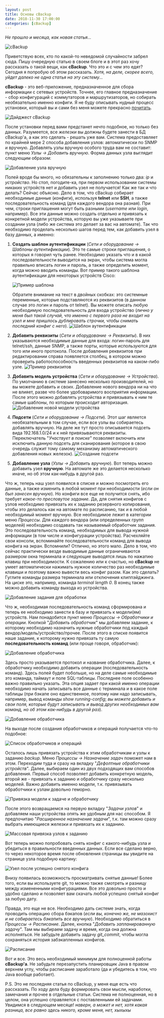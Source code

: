 ```yaml
---
layout: post
title: Основы cBackup
date: 2018-11-30 17:00:00
categories: [cBackup]
---
```


*Не прошло и месяца, как новая статья...*

![cBackup](/images/cbackup.png)

Приветствую всех, кто по какой-то неведомой случайности забрел сюда. Пишу очередную статью в своем блоге и в этот раз хочу рассказать о такой вещи, как **cBackup**. Что это и с чем это едят? Сегодня я попробую об этом рассказать. *Хотя, на деле, скорее всего, уйдет далеко не одна статья на эту систему...*

**cBackup** - это веб-приложение, предназначенное для сбора информации с сетевых устройств. Точнее, его главное предназначение - сбор конфигураций с коммутаторов и маршрутизаторов, но собирать необязательно именно конфиги. Я не буду описывать нудный процесс установки, который вы и сами без меня можете прекрасно [почитать](https://cbackup.readthedocs.io/en/latest/getting-started/install/).

![Дайджест cBackup](/images/cbackup_basics/1.png)

После установки перед вами предстанет нечто подобное, но только без данных. Разумеется, все *железки* вы должны будете занести в БД cBackup'а, а как это сделать - решать уже вам. Система предоставляет по крайней мере 2 способа добавления узлов: автоматически по SNMP и вручную. Добавлять узлы вручную особого труда вам не составит: пункт меню *Узлы -> Добавить вручную*. Форма данных узла выглядит следующим образом:

![Добавление узла вручную](/images/cbackup_basics/2.png)

Полей вроде бы много, но обязательны к заполнению только два: *ip* и *устройство*. Но стоп, погодите-ка, при первом использовании системы никаких устройств нет и добавить узел не получается! Как же так и что делать? Сейчас объясню. Дело в том, что cBackup собирает необходимые данные (*конфиги*), используя **telnet** или **SSH**, а также последовательность команд (для каждого вендора она разная). При чем, строки приглашения могут быть разными (*username* или *login*, например). Все эти данные можно создать отдельно и привязать к конкретной модели устройства, которую вы уже указываете при создании узла (либо же система это делает за вас на автомате). Так что необходимо проделать несколько шагов перед тем, как добавить узел в базу данных, а именно:

1. **Создать шаблон аутентификации** (*Сети и оборудование -> Шаблоны аутентификации*). Это те самые строки приглашения, о которых я говорил чуть ранее. Необходимо указать что и в какой последовательности выводится на экран, чтобы система могла правильно вписать логин и пароль, а также определить момент, когда можно вводить команды. Вот пример такого шаблона аутентификации для некоторых устройств Cisco:

	![Пример шаблона](/images/cbackup_basics/7.png)

	Обратите внимание  на текст в двойных скобках: это системные переменные, которые подставляются из реквизитов (в данном случае это логин и пароль от telnet). Вы можете описать любую необходимую последовательность для входа устройство (*лично у меня был такой случай, что именно с первого раза не входит на узел и мне пришлось дублировать строчки, чтобы снимать последний конфиг с него*).
![Шаблон аутентификации](/images/cbackup_basics/3.png)
2. **Добавить реквизиты** (*Сети и оборудование -> Реквизиты*). В них указываются необходимые данные для входа: логин-пароль для telnet/ssh, данные SNMP, а также порты, которые используются для того или иного протокола. После добавления реквизитов при редактировании справа появляется столбец, в котором можно проверить работоспособность введенных реквизитов на каком-либо узле.
![Пример реквизитов](/images/cbackup_basics/4.png)
3. **Добавить модель устройства** (*Сети и оборудование -> Устройства*). По умолчанию в системе занесено несколько производителей, но вы можете добавить и своих. Добавление нового вендора ни на что не влияет, разве что более удобоваримого восприятия информации. После этого можно добавлять устройства и привязывать к ним те самые шаблоны, по которым происходит авторизация.
![Добавление новой модели устройства](/images/cbackup_basics/5.png)
4. **Подсети** (*Сети и оборудование -> Подсети*). Этот шаг является необязательным в том случае, если все узлы вы собираетесь добавлять вручную. На деле же тут просто описывается подсеть вида 192.168.1.0/24 и к ней привязываются реквизиты. Переключатель "*Участвует в поиске*" позволяет включить или исключить данную подсеть для сканирования (которое в свою очередь служит тому самому механизму автоматического добавления новых железок).
![Создание подсети](/images/cbackup_basics/6.png)
5. **Добавление узла** (*Узлы -> Добавить вручную*). Вот теперь можно добавить узел **вручную**. На автомате же это делается несколько иначе, но об этом как-нибудь в другой раз.

Что ж, теперь наш узел появился в списке и можно посмотреть его данные, а также изменить в любой момент при необходимости (*если он был занесен вручную*). Но конфиги все еще не получится снять, ибо требует *какое-то пресловутое задание*. Да, для снятия конфигов с узлов необходимо привязать их к заданию резервного копирования, чтобы это делалось как на автомате по расписанию, так и в любой необходимый момент вручную. Все необходимое лежит в категории меню *Процессы*. Для каждого вендора (или определенных групп моделей) необходимо создавать так называемый обработчик задания. Это последовательность команд, необходимых для вывода нужной информации (в том числе и конфигурации устройства). Расчехляйте свои консоли, вспоминайте последовательности команд для вывода конфига на экран. Вспомнили? Отлично, но этого мало. Дело в том, что сейчас практически везде выводимые данные ограничиваются размером окна терминала и следующие выводятся лишь по нажатию клавиш при необходимости. К сожалению или к счастью, но **cBackup** не умеет автоматически нажимать нужное количество раз необходимые клавиши и поэтому важно вывести весь конфиг разом. Как это сделать? Гуглите команды размера терминала или отключения клиппэйджинга. На циске это, например, команда *terminal length 0*. В конец также можно добавить команду выхода из устройства.

![Добавление задания для обработки](/images/cbackup_basics/8.png)

Что ж, необходимая последовательность команд сформирована и теперь ее необходимо занести в базу и привязать к модели(ям) устройств. Нам понадобится пункт меню *Процессы -> Обработчики и операции*. Кнопкой "*Добавить обработчик*" мы добавляем задание, к которому необходимо назначить нужные обработчики под каждый вендор/модель/устройство/прочее. После этого в списке появится наше задание, к которому нужно привязать ту самую **последовательность команд** (или проще говоря, обработчик):

![Добавление обработчика](/images/cbackup_basics/9.png)

Здесь просто указывается протокол и название обработчика. Далее, к обработчику необходимо добавить операции (последовательность команд). Здесь полей будет побольше, но на деле самые необходимые это команда, таймаут и поле SQL-таблицы. Последнее поле особенно важно правильно указать. Эта опция задает при какой именно операции необходимо начать записывать все данные с терминала и в какое поле таблицы (при бэкапе оно единственное, поэтому нам надо записывать, например, вывод команды *show running-config*; *вы можете добавить и свои поля, которые будут записывать и вывод других необходимых вам команд, но об этом как-нибудь в другой раз*).

![Добавление обработчика](/images/cbackup_basics/10.png)

На выходе после создания обработчиков и операций получается что-то подобное:

![Список обработчиков и операций](/images/cbackup_basics/11.png)

Осталось лишь привязать устройства к этим обработчикам и узлы к заданию *backup*. Меню *Процессы -> Назначение задач* поможет нам в этом. Переходим туда и сразу на вкладку "*Дефолтные обработчики устройств*". Далее, выбираем один из двух подходящих вам способов добавления. Первый способ позволяет добавить конкретную модель, второй же - привязать к заданию и обработчику сразу несколько моделей. Важно добавить именно модели, т.к. привязывать обработчики к узлам довольно геморно.

![Привязка модели к задаче и обработчику](/images/cbackup_basics/12.png)

После этого возвращаемся на первую вкладку "*Задачи узлов*" и добавляем наши устройства опять же удобным для нас способом. Я предпочитаю "*Расширенное назначение задачи*", т.к. там можно сразу выбрать имеющиеся железки и привязать их к заданию.

![Массовая привязка узлов к заданию](/images/cbackup_basics/13.png)

Вот теперь можно попробовать снять конфиг с какого-нибудь узла и убедиться в правильности введенных данных. Если все сделано верно, то через некоторое время после обновления страницы вы увидите на странице узла подобную картину:

![Узел после успешно снятого конфига](/images/cbackup_basics/14.png)

Внизу появилась возможность просматривать снятые данные! Более того, если вы используете git, то можно также смотреть и разницу между измененными конфигурациями. Все это довольно просто и удобно сделано и позволяет вам скачать любой успешно снятый конфиг за любую дату.

Правда, это еще не все. Необходимо дать системе знать, когда проводить операцию сбора бэкапов (*если вы, конечно же, не мазохист и не собираетесь бэкапить все вручную*). Необходимо обратиться в *Процессы -> Расписание*. Далее, кнопка "*Добавить запланированную задачу*". Там мы выбираем задачу и время, когда она должна исполняться. Не забудьте добавить задачу *git_commit*, чтобы могла сохраняться история забэкапленных конфигов.

![Расписание](/images/cbackup_basics/15.png)

Вот и все. Это весь необходимый минимум для полноценной работы **cBackup'а**. Не забудьте перезапустить планировщик Java в правом верхнем углу, чтобы расписание заработало (да и убедитесь в том, что Java вообще работает).

P.S. Это не последняя статья по cBackup, у меня еще есть что рассказать. По ходу дела буду формировать свои мысли, наработки, замечания и прочее в отдельные статьи. Система не полноценная, но в целом, она успешно справляется с поставленными ей задачами. Увидимся в следующем месяце! *наверн, а может и нет, хотя какая разница, все равно здесь никого, кроме меня, нет, хыхыхы*
